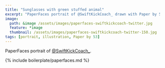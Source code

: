 ```yaml
---
title: "Sunglasses with green stuffed animal"
excerpt: "PaperFaces portrait of @SwiftKickCoach_ drawn with Paper by 53 on an iPad."
image: 
  path: &image /assets/images/paperfaces-swiftkickcoach-twitter.jpg 
  feature: *image
  thumbnail: /assets/images/paperfaces-swiftkickcoach-twitter-150.jpg
tags: [portrait, illustration, Paper by 53]
---
```


PaperFaces portrait of [@SwiftKickCoach_](https://twitter.com/SwiftKickCoach_).

{% include boilerplate/paperfaces.md %}
